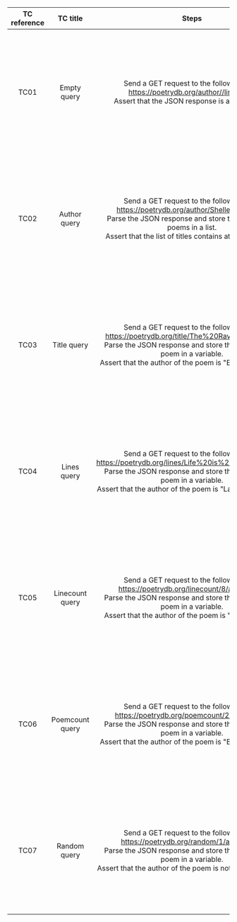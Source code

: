 | TC reference |     TC title    |                                                                                                                  Steps                                                                                                                  |                 Expected result                 |                                                                         Validation                                                                         |
|:------------:|:---------------:|:---------------------------------------------------------------------------------------------------------------------------------------------------------------------------------------------------------------------------------------:|:-----------------------------------------------:|:----------------------------------------------------------------------------------------------------------------------------------------------------------:|
| TC01         | Empty query     | Send a GET request to the following URL: https://poetrydb.org/author//lines.json<br>Assert that the JSON response is an empty list.                                                                                                     | The JSON response is an empty list.             | We will use the assert statement in Python to validate the expected result. The assert statement will raise an AssertionError if the condition is not met. |
| TC02         | Author query    | Send a GET request to the following URL: https://poetrydb.org/author/Shelley/lines.json<br>Parse the JSON response and store the titles of the poems in a list.<br>Assert that the list of titles contains at least one title.          | The list of titles contains at least one title. | We will use the assert statement in Python to validate the expected result. The assert statement will raise an AssertionError if the condition is not met. |
| TC03         | Title query     | Send a GET request to the following URL: https://poetrydb.org/title/The%20Raven/author.json<br>Parse the JSON response and store the author of the poem in a variable.<br>Assert that the author of the poem is "Edgar Allan Poe".      | The author of the poem is "Edgar Allan Poe".    | We will use the assert statement in Python to validate the expected result. The assert statement will raise an AssertionError if the condition is not met. |
| TC04         | Lines query     | Send a GET request to the following URL: https://poetrydb.org/lines/Life%20is%20Fine/author.json<br>Parse the JSON response and store the author of the poem in a variable.<br>Assert that the author of the poem is "Langston Hughes". | The author of the poem is "Langston Hughes".    | We will use the assert statement in Python to validate the expected result. The assert statement will raise an AssertionError if the condition is not met. |
| TC05         | Linecount query | Send a GET request to the following URL: https://poetrydb.org/linecount/8/author.json<br>Parse the JSON response and store the author of the poem in a variable.<br>Assert that the author of the poem is "William Blake".              | The author of the poem is "William Blake".      | We will use the assert statement in Python to validate the expected result. The assert statement will raise an AssertionError if the condition is not met. |
| TC06         | Poemcount query | Send a GET request to the following URL: https://poetrydb.org/poemcount/2/author.json<br>Parse the JSON response and store the author of the poem in a variable.<br>Assert that the author of the poem is "Emily Dickinson".            | The author of the poem is "Emily Dickinson".    | We will use the assert statement in Python to validate the expected result. The assert statement will raise an AssertionError if the condition is not met. |
| TC07         | Random query    | Send a GET request to the following URL: https://poetrydb.org/random/1/author.json<br>Parse the JSON response and store the author of the poem in a variable.<br>Assert that the author of the poem is not an empty string.             | The author of the poem is not an empty string.  | We will use the assert statement in Python to validate the expected result. The assert statement will raise an AssertionError if the condition is not met. |
